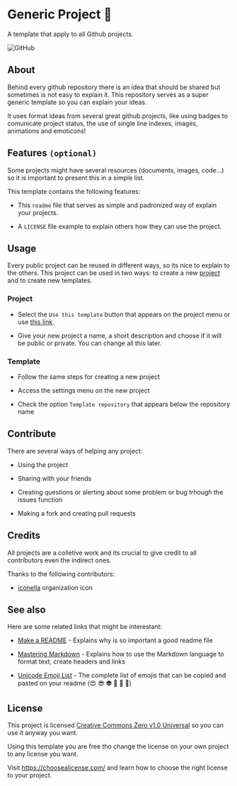 # Generic Project 📄

A template that apply to all Github projects.

![GitHub](https://img.shields.io/github/license/template-home/generic-project)

## About 

Behind every github repository there is an idea that should be shared but sometimes is not easy to explain it. This repository serves as a super generic template so you can explain your ideas.

It uses format ideas from several great github projects, like using badges to comunicate project status, the use of single line indexes, images, animations and emoticons!
	
## Features `(optional)`

Some projects might have several resources (documents, images, code...) so it is important to present this in a simple list. 

This template contains the following features:

- This `readme` file that serves as simple and padronized way of explain your projects.

- A `LICENSE` file example to explain others how they can use the project.

## Usage

Every public project can be reused in different ways, so its nice to explain to the others. This project can be used in two ways: to create a new [project](#project) and to create new templates.

### Project

- Select the `Use this template` button that appears on the project menu or use [this link](https://github.com/template-home/generic-project/generate).

- Give your new project a name, a short description and choose if it will be public or private. You can change all this later.

### Template

- Follow the same steps for creating a new project

- Access the settings menu on the new project

- Check the option `Template repository` that appears below the repository name


## Contribute

There are several ways of helping any project:

- Using the project

- Sharing with your friends

- Creating questions or alerting about some problem or bug trhough the issues function

- Making a fork and creating pull requests

## Credits 

All projects are a colletive work and its crucial to give credit to all contributors even the indirect ones.

Thanks to the following contributors:

- [iconella](https://www.iconfinder.com/iconella) organization icon

## See also

Here are some related links that might be interestant: 

- [Make a README](https://www.makeareadme.com/) - Explains why is so important a good readme file

- [Mastering Markdown](https://guides.github.com/features/mastering-markdown/) - Explains how to use the Markdown language to format text, create headers and links

- [Unicode Emoji List](https://unicode.org/emoji/charts/full-emoji-list.html#1f36d) - The complete list of emojis that can be copied and pasted on your readme (😍 😎 👽 👻 🙈 👀)

## License

This project is licensed [Creative Commons Zero v1.0 Universal](LICENSE) so you can use it anyway you want. 

Using this template you are free tho change the license on your own project to any license you want.

Visit <https://choosealicense.com/> and learn how to choose the right license to your project.
